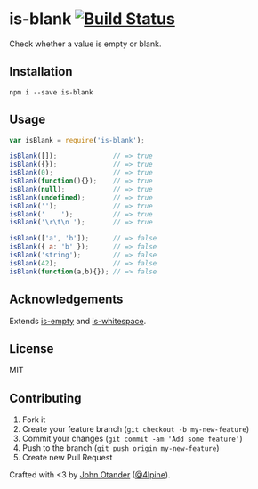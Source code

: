 # is-blank [![Build Status](https://travis-ci.org/johnotander/is-blank.svg?branch=master)](https://travis-ci.org/johnotander/is-blank)

Check whether a value is empty or blank.

## Installation

```
npm i --save is-blank
```

## Usage

```javascript
var isBlank = require('is-blank');

isBlank([]);              // => true
isBlank({});              // => true
isBlank(0);               // => true
isBlank(function(){});    // => true
isBlank(null);            // => true
isBlank(undefined);       // => true
isBlank('');              // => true
isBlank('    ');          // => true
isBlank('\r\t\n ');       // => true

isBlank(['a', 'b']);      // => false
isBlank({ a: 'b' });      // => false
isBlank('string');        // => false
isBlank(42);              // => false
isBlank(function(a,b){}); // => false
```

## Acknowledgements

Extends [is-empty](https://github.com/ianstormtaylor/is-empty) and
[is-whitespace](https://github.com/jonschlinkert/is-whitespace).

## License

MIT

## Contributing

1. Fork it
2. Create your feature branch (`git checkout -b my-new-feature`)
3. Commit your changes (`git commit -am 'Add some feature'`)
4. Push to the branch (`git push origin my-new-feature`)
5. Create new Pull Request

Crafted with <3 by [John Otander](http://johnotander.com) ([@4lpine](https://twitter.com/4lpine)).
